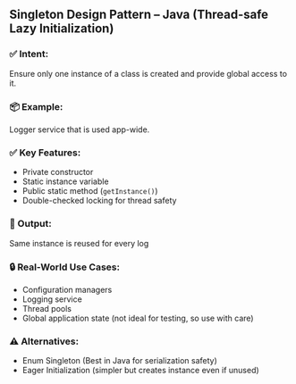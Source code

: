 ## Singleton Design Pattern – Java (Thread-safe Lazy Initialization)

### ✅ Intent:
Ensure only one instance of a class is created and provide global access to it.

### 📦 Example:
Logger service that is used app-wide.

### ✅ Key Features:
- Private constructor
- Static instance variable
- Public static method (`getInstance()`)
- Double-checked locking for thread safety

### 🧪 Output:
Same instance is reused for every log

### 🔒 Real-World Use Cases:
- Configuration managers
- Logging service
- Thread pools
- Global application state (not ideal for testing, so use with care)

### ⚠️ Alternatives:
- Enum Singleton (Best in Java for serialization safety)
- Eager Initialization (simpler but creates instance even if unused)
